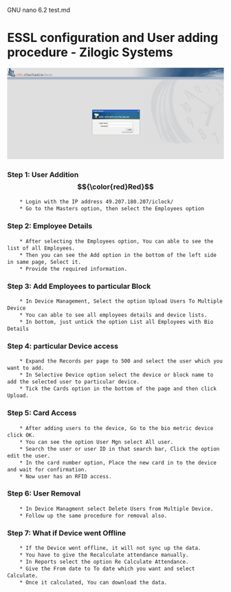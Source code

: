   GNU nano 6.2                                                                                          test.md                                                                                                    
                                         
# ESSL configuration and User adding procedure - Zilogic Systems
![screenshot](/img1.png)
### Step 1: User Addition $${\color{red}Red}$$
        * Login with the IP address 49.207.180.207/iclock/
        * Go to the Masters option, then select the Employees option

### Step 2: Employee Details
        * After selecting the Employees option, You can able to see the list of all Employees.
        * Then you can see the Add option in the bottom of the left side in same page, Select it.
        * Provide the required information.

### Step 3: Add Employees to particular Block
        * In Device Management, Select the option Upload Users To Multiple Device
        * You can able to see all employees details and device lists.   
        * In bottom, just untick the option List all Employees with Bio Details

### Step 4: particular Device access
        * Expand the Records per page to 500 and select the user which you want to add.
        * In Selective Device option select the device or block name to add the selected user to particular device.
        * Tick the Cards option in the bottom of the page and then click Upload.

### Step 5: Card Access
        * After adding users to the device, Go to the bio metric device click OK.
        * You can see the option User Mgn select All user.
        * Search the user or user ID in that search bar, Click the option edit the user.
        * In the card number option, Place the new card in to the device and wait for confirmation.
        * Now user has an RFID access.

### Step 6: User Removal
        * In Device Managment select Delete Users from Multiple Device.
        * Follow up the same procedure for removal also.

### Step 7: What if Device went Offline
        * If the Device went offline, it will not sync up the data.
        * You have to give the Recalculate attendance manually.
        * In Reports select the option Re Calculate Attendance.
        * Give the From date to To date which you want and select Calculate.
        * Once it calculated, You can download the data.









